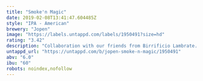 ```yaml
---
title: "Smoke'n Magic"
date: 2019-02-08T13:41:47.604485Z
style: "IPA - American"
brewery: "Jopen"
image: "https://labels.untappd.com/labels/1950491?size=hd"
rating: "3.42"
description: "Collaboration with our friends from Birrificio Lambrate. Smoke'n Magic is a Smoked Oatmeal IPA. the smokiness and the velvet mouthfeel from the oatmeal, make this IPA into a unique IPA. We hopped Smoke'n Magic with Azacca, Zythos en Ekuanot for a new world fruity bite."
untappd_url: "https://untappd.com/b/jopen-smoke-n-magic/1950491"
abv: "6.0"
ibu: "60"
robots: noindex,nofollow
---
```

